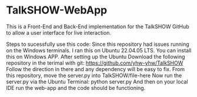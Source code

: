 # TalkSHOW-WebApp
 This is a Front-End and Back-End implementation for the TalkSHOW GitHub to allow a user interface for live interaction.

Steps to sucessfully use this code:
Since this repository had issues running on the Windows terminals. I ran this on Ubuntu 22.04.05 LTS. You can install this on Windows APP.
After setting up the Ubuntu Download the following repository in the terimal with git: https://github.com/yhw-yhw/TalkSHOW
Follow the direction in there and any dependency will be easy to fix.
From this repository, move the server.py into TalkSHOW/file-here
Now run the server.py via the Ubuntu Terminal: python server.py
And then on your local IDE run the web-app and the code should be functioning.
